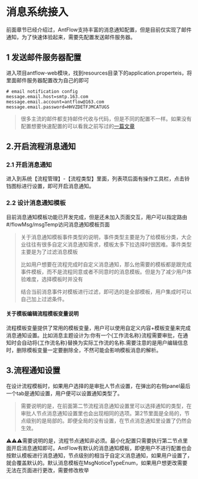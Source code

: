 # 消息系统接入

前面章节已经介绍过，AntFlow支持丰富的消息通知配置，但是目前仅实现了邮件通知，为了快速体验起来，需要先配置发送邮件服务器。

## 1 发送邮件服务器配置

进入项目antflow-web模块，找到resources目录下的application.properteis，将里面邮件服务器配置改为自己的即可


```
# email notification config
message.email.host=smtp.163.com
message.email.account=antflow@163.com
message.email.password=HHVZDETFJMCATUGS
```

> 很多主流的邮件都支持邮件代收与代码，但是不同的配置不一样。如果没有配置想要快速配置的可以看我之前写过的[一篇文章](https://blog.csdn.net/zypqqgc/article/details/142029672?spm=1011.2415.3001.5331)


## 2.开启流程消息通知

### 2.1 开启消息通知

进入到系统【流程管理】-【流程类型】里面，列表项后面有操作工具栏，点击铃铛图标进行设置，即可开启消息通知。

### 2.2 设计消息通知模板

目前消息通知模板功能已开发完成，但是还未加入页面交互，用户可以指定路由#/flowMsg/msgTemp访问消息通知模板页面

> 关于消息通知模板事件类型的说明，事件类型主要是为了给模板分类，大企业往往有很多自定义消息通知需求，模板太多下拉选择时很困难。事件类型主要是为了过滤消息模板
>
> 比如用户想要在流程完成时自定义消息通知，那么他需要的模板都是跟完成事件模板，而不是流程同意或者不同意时的消息模板。但是为了减少用户体验难度，选择模板时并没有
>
> 结合当前消息事件对模板进行过滤，即可选的是全部模板，用户集成时可以自己加上过滤条件。



#### 关于模板编辑流程模板变量说明

流程模板变量提供了常用的模板变量，用户可以使用自定义内容+模板变量来完成消息通知设置。比如消息主题设计为:你有一个{工作流名称}流程需要审批，在通知时会自动将{工作流名称}替换为实际工作流的名称.需要注意的是用户编辑信息时，删除模板变量一定要删除全，不然可能会影响模板消息的解析。


## 3.流程通知设置

在设计流程模板时，如果用户选择的是审批人节点设置，在弹出的右侧panel最后一个tab是通知设置，用户便可以设置通知类型了。

> 需要说明的是，在前面第二节流程消息通知设置里可以选择通知的类型，在审批人节点消息通知设置里也会出现相同的选项。第2节里面是全局的，节点级别的是局部的。即便全局的没有设置，在节点消息通知里设置了仍然会生效。



⚠️⚠️⚠️需要说明的是，流程节点通知非必须。最小化配置只需要执行第二节点里面开启消息通知即可。AntFlow有默认的消息通知模板，即便用户不进行配置也会按默认模板进行消息通知，节点级别的相当于自定义消息通知，如果用户设置了，就会覆盖默认的。默认消息模板在MsgNoticeTypeEnum，如果用户想更改需要无法在页面进行更改，需要修改枚举
